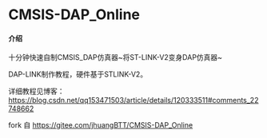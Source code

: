 # CMSIS-DAP_Online

#### 介绍
十分钟快速自制CMSIS_DAP仿真器~将ST-LINK-V2变身DAP仿真器~

DAP-LINK制作教程，硬件基于STLINK-V2。

详细教程见博客：https://blog.csdn.net/qq153471503/article/details/120333511#comments_22748662

fork 自 https://gitee.com/jhuangBTT/CMSIS-DAP_Online

